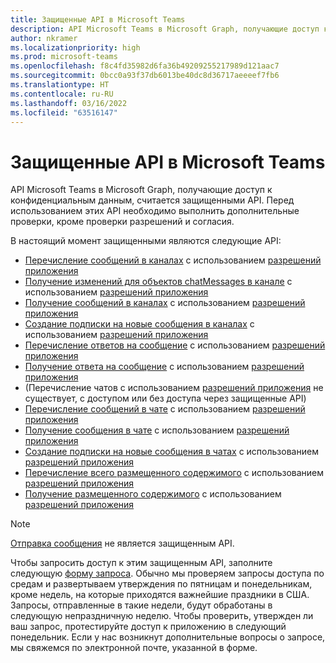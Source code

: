 ```yaml
---
title: Защищенные API в Microsoft Teams
description: API Microsoft Teams в Microsoft Graph, получающие доступ к конфиденциальным данным, считается защищенными API.
author: nkramer
ms.localizationpriority: high
ms.prod: microsoft-teams
ms.openlocfilehash: f8c4fd35982d6fa36b49209255217989d121aac7
ms.sourcegitcommit: 0bcc0a93f37db6013be40dc8d36717aeeeef7fb6
ms.translationtype: HT
ms.contentlocale: ru-RU
ms.lasthandoff: 03/16/2022
ms.locfileid: "63516147"
---
```

# <a name="protected-apis-in-microsoft-teams"></a>Защищенные API в Microsoft Teams

API Microsoft Teams в Microsoft Graph, получающие доступ к конфиденциальным данным, считается защищенными API. Перед использованием этих API необходимо выполнить дополнительные проверки, кроме проверки разрешений и согласия.


В настоящий момент защищенными являются следующие API:
* [Перечисление сообщений в каналах](/graph/api/channel-list-messages) с использованием [разрешений приложения](auth/auth-concepts.md#microsoft-graph-permissions)
* [Получение изменений для объектов chatMessages в канале](/graph/api/chatmessage-delta) с использованием [разрешений приложения](auth/auth-concepts.md#microsoft-graph-permissions)
* [Получение сообщений в каналах](/graph/api/chatmessage-get) с использованием [разрешений приложения](auth/auth-concepts.md#microsoft-graph-permissions)
* [Создание подписки на новые сообщения в каналах](/graph/api/subscription-post-subscriptions) с использованием [разрешений приложения](auth/auth-concepts.md#microsoft-graph-permissions)
* [Перечисление ответов на сообщение](/graph/api/chatmessage-list-replies) с использованием [разрешений приложения](auth/auth-concepts.md#microsoft-graph-permissions)
* [Получение ответа на сообщение](/graph/api/chatmessage-get) с использованием [разрешений приложения](auth/auth-concepts.md#microsoft-graph-permissions)
* (Перечисление чатов с использованием [разрешений приложения](auth/auth-concepts.md#microsoft-graph-permissions) не существует, с доступом или без доступа через защищенные API)
* [Перечисление сообщений в чате](/graph/api/chat-list-messages) с использованием [разрешений приложения](auth/auth-concepts.md#microsoft-graph-permissions)
* [Получение сообщения в чате](/graph/api/chatmessage-get) с использованием [разрешений приложения](auth/auth-concepts.md#microsoft-graph-permissions)
* [Создание подписки на новые сообщения в чатах](/graph/api/subscription-post-subscriptions) с использованием [разрешений приложения](auth/auth-concepts.md#microsoft-graph-permissions)
* [Перечисление всего размещенного содержимого](/graph/api/chatmessage-list-hostedcontents) с использованием [разрешений приложения](auth/auth-concepts.md#microsoft-graph-permissions)
* [Получение размещенного содержимого](/graph/api/chatmessagehostedcontent-get) с использованием [разрешений приложения](auth/auth-concepts.md#microsoft-graph-permissions)

>[!NOTE]
>[Отправка сообщения](/graph/api/channel-post-messages) не является защищенным API.

Чтобы запросить доступ к этим защищенным API, заполните следующую [форму запроса](https://forms.office.com/r/v3qjyzBCxD). Обычно мы проверяем запросы доступа по средам и развертываем утверждения по пятницам и понедельникам, кроме недель, на которые приходятся важнейшие праздники в США. Запросы, отправленные в такие недели, будут обработаны в следующую непраздничную неделю. Чтобы проверить, утвержден ли ваш запрос, протестируйте доступ к приложению в следующий понедельник. Если у нас возникнут дополнительные вопросы о запросе, мы свяжемся по электронной почте, указанной в форме. 

